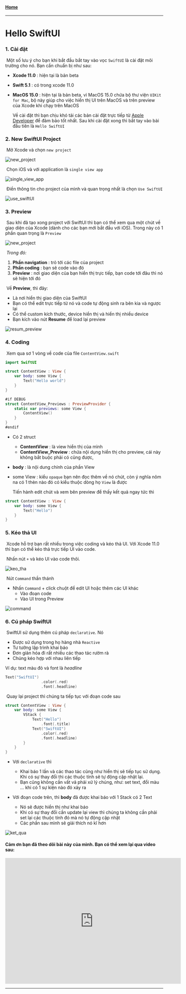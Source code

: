 #### [Home](../README.md)
---
# Hello SwiftUI

### 1. Cài đặt

​		Một số lưu ý cho bạn khi bắt đầu bắt tay vào vọc `SwiftUI` là cài đặt môi trường cho nó. Bạn cần chuẩn bị như sau:

- **Xcode 11.0** : hiện tại là bản beta

- **Swift 5.1** : có trong xcode 11.0

- **MacOS 15.0** : hiện tại là bản beta, vì MacOS 15.0 chứa bộ thư viện `UIKit for Mac`, bộ này giúp cho việc hiển thị UI trên MacOS và trên preview của Xcode khi chạy trên MacOS

  Về cài đặt thì bạn chịu khó tải các bản cài đặt trực tiếp từ [Apple Developer](https://developer.apple.com/) để đảm bảo tốt nhất. Sau khi cài đặt xong thì bắt tay vào bài đầu tiên là `Hello SwiftUI`

### 2. New SwiftUI Project

​		Mở Xcode và chọn `new project`

![new_project](_images/1.png)

​		Chọn iOS và với application là `single view app`

![single_view_app](_images/2.png)



​		Điền thông tin cho project của mình và quan trọng nhất là chọn `Use SwiftUI`

![use_swiftUI](_images/3.png)



### 3. Preview

​		Sau khi đã tạo xong project với SwiftUI thì bạn có thể xem qua một chút về giao diện của Xcode (dành cho các bạn mới bắt đầu với iOS). Trong này có 1 phần quan trọng là `Preview`

![new_project](_images/4.png)

​	*Trong đó:*

1. **Phần navigation** : trỏ tới các file của project
2. **Phần coding** : bạn sẽ code vào đó
3. **Preview** : nơi giao diện của bạn hiển thị trực tiếp, bạn code tới đâu thì nó sẽ hiện tới đó



​		Về **Preview**, thì đây:

- Là nơi hiển thị giao diện của SwiftUI
- Bạn có thể edit trực tiếp từ nó và code tự động sinh ra bên kia và ngược lại
- Có thể custom kích thước, device hiển thị và hiển thị nhiều device
- Bạn kích vào nút **Resume** để load lại preview

![resum_preview](_images/5.png)

### 4. Coding

​		Xem qua sơ 1 vòng về code của file `ContentView.swift`

```swift
import SwiftUI

struct ContentView : View {
    var body: some View {
        Text("Hello world")
    }
}

#if DEBUG
struct ContentView_Previews : PreviewProvider {
    static var previews: some View {
        ContentView()
    }
}
#endif

```

- Có 2 struct

  - **ContentView** : là view hiển thị của mình
  - **ContentView_Preview** : chứa nội dụng hiển thị cho preview, cái này không bắt buộc phải có cũng được,

- **body** : là nội dung chính của phần View

- some View : kiểu `opaque` bạn nên đọc thêm về nó chút, còn ý nghĩa nôm na có 1 thèn nào đó có kiểu thuộc dòng họ `View` là được

  

  Tiến hành edit chút và xem bên preview để thấy kết quả ngay tức thì

```swift
struct ContentView : View {
    var body: some View {
        Text("Hello")
    }
}
```

### 5. Kéo thả UI

​		Xcode hỗ trợ bạn rất nhiều trong việc coding và kéo thả UI. Với Xcode 11.0 thì bạn có thể kéo thả trực tiếp UI vào code. 

​		Nhấn nút `+` và kéo UI vào code thôi.

![keo_tha](_images/7.png)



​		Nút `Command` thần thánh

- Nhấn `Command` + click chuột để edit UI hoặc thêm các UI khác
  - Vào đoạn code
  - Vào UI trong Preview

![command](_images/6.png)

### 6. Cú pháp SwiftUI

​		SwiftUI sử dụng thêm cú pháp `declarative`. Nó

- Được sử dụng trong họ hàng nhà `Reactive`
- Tư tưởng lập trình khai báo
- Đơn giản hóa đi rất nhiều các thao tác rườm rà
- Chúng kéo hợp với nhau liên tiếp

Ví dụ: text màu đỏ và font là *headline*

```swift
Text("SwiftUI")
                .color(.red)
                .font(.headline)
```

​		Quay lại project thì chúng ta tiếp tục với đoạn code sau

```swift
struct ContentView : View {
    var body: some View {
        VStack {
            Text("Hello")
                .font(.title)
            Text("SwiftUI")
                .color(.red)
                .font(.headline)
        }
    }
}
```

- Với `declarative` thì

  - Khai báo 1 lần và các thao tác cũng như hiển thị sẽ tiếp tục sử dụng. Khi có sự thay đổi thì các thuộc tính sẽ tự động cập nhật lại.
  - Bạn cũng không cần vất vả phải xử lý chúng, như: set text, đổi màu … khi có 1 sự kiện nào đó xảy ra

- Với đoạn code trên, thì **body** đã được khai báo với 1 Stack có 2 Text

  - Nó sẽ được hiển thị như khai báo
  - Khi có sự thay đổi cần update lại view thì chúng ta không cần phải set lại các thuộc tính đó mà nó tự động cập nhật
  - Các phần sau mình sẽ giải thích nó kĩ hơn

  

![ket_qua](_images/8.png)



#### Cảm ơn bạn đã theo dõi bài này của mình. Bạn có thể xem lại qua video sau:

<iframe width="560" height="400" src="https://www.youtube.com/embed/NtkF1aIofog" frameborder="0" allow="accelerometer; autoplay; encrypted-media; gyroscope; picture-in-picture" allowfullscreen></iframe>





---

